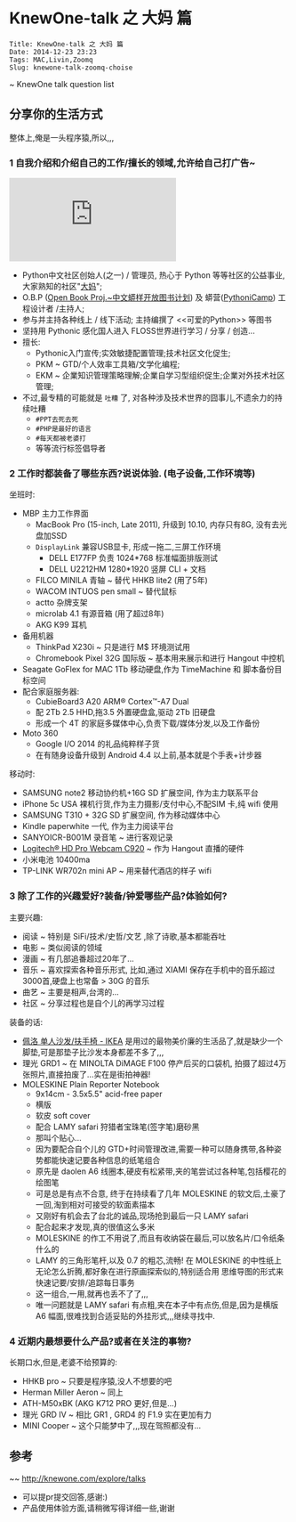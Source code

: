 # KnewOne-talk 之 大妈 篇
    Title: KnewOne-talk 之 大妈 篇
    Date: 2014-12-23 23:23
    Tags: MAC,Livin,Zoomq
    Slug: knewone-talk-zoomq-choise

~ KnewOne talk question list
 
## 分享你的生活方式
整体上,俺是一头程序猿,所以,,,

### 1 自我介绍和介绍自己的工作/擅长的领域,允许给自己打广告~
![Zoom.Quiet PyChina.org | 蠎中国社区](http://pychina.org/volunteer/zoomquiet.html)

- Python中文社区创始人(之一) / 管理员, 热心于 Python 等等社区的公益事业, 大家熟知的社区"[大妈](http://wiki.woodpecker.org.cn/moin/ZoomQuietAbt)";
- O.B.P ([Open Book Proj.~中文蟒样开放图书计划](https://code.google.com/p/openbookproject/)) 及 蟒营([PythoniCamp](https://code.google.com/p/kcpycamp/wiki/PythoniCamp)) 工程设计者 /主持人; 
- 参与并主持各种线上 / 线下活动; 主持编撰了 <<可爱的Python>> 等图书
- 坚持用 Pythonic 感化国人进入 FLOSS世界进行学习 / 分享 / 创造...
- 擅长:
    - Pythonic入门宣传;实效敏捷配置管理;技术社区文化促生;
    - PKM ~ GTD/个人效率工具箱/文学化编程;
    - EKM ~ 企業知识管理策略理解;企業自学习型组织促生;企業对外技术社区管理; 
- 不过,最专精的可能就是 `吐糟` 了, 对各种涉及技术世界的囧事儿,不遗余力的持续吐糟
    + `#PPT去死去死`
    + `#PHP是最好的语言`
    + `#每天都被老婆打`
    + 等等流行标签倡导者

### 2 工作时都装备了哪些东西?说说体验. (电子设备,工作环境等)
坐班时:

- MBP 主力工作界面
    + MacBook Pro (15-inch, Late 2011), 升级到 10.10, 内存只有8G, 没有去光盘加SSD
    + `DisplayLink` 兼容USB显卡, 形成一拖二,三屏工作环境
        * DELL E177FP 负责 1024*768 标准幅面排版测试
        * DELL U2212HM 1280*1920 竖屏 CLI + 文档
    + FILCO MINILA 青轴 ~ 替代 HHKB lite2 (用了5年)
    + WACOM INTUOS pen small ~ 替代鼠标
    + actto 杂牌支架
    + microlab 4.1 有源音箱 (用了超过8年)
    + AKG K99 耳机
- 备用机器
    + ThinkPad X230i ~ 只是进行 M$ 环境测试用
    + Chromebook Pixel 32G 国际版 ~ 基本用来展示和进行 Hangout 中控机
- Seagate GoFlex for MAC 1Tb 移动硬盘,作为 TimeMachine 和 脚本备份目标空间
- 配合家庭服务器:
    + CubieBoard3 A20 ARM® Cortex™-A7 Dual
    + 配 2Tb 2.5 HHD,拖3.5 外置硬盘盒,驱动 2Tb 旧硬盘
    + 形成一个 4T 的家庭多媒体中心,负责下载/媒体分发,以及工作备份
- Moto 360 
    + Google I/O 2014 的礼品纯粹样子货
    + 在有随身设备升级到 Android 4.4 以上前,基本就是个手表+计步器

移动时:

- SAMSUNG note2 移动协约机+16G SD 扩展空间, 作为主力联系平台
- iPhone 5c USA 裸机行货,作为主力摄影/支付中心,不配SIM 卡,纯 wifi 使用
- SAMSUNG T310 + 32G SD 扩展空间, 作为移动媒体中心
- Kindle paperwhite 一代, 作为主力阅读平台
- SANYOICR-B001M 录音笔 ~ 进行客观记录
- [Logitech® HD Pro Webcam C920](http://www.logitech.com/en-us/product/hd-pro-webcam-c920) ~ 作为 Hangout 直播的硬件
- 小米电池 10400ma
- TP-LINK WR702n mini AP ~ 用来替代酒店的样子 wifi 


### 3 除了工作的兴趣爱好?装备/钟爱哪些产品?体验如何?

主要兴趣:

- 阅读 ~ 特别是 SiFi/技术/史哲/文艺 ,除了诗歌,基本都能吞吐
- 电影 ~ 类似阅读的领域
- 漫画 ~ 有几部追番超过20年了...
- 音乐 ~ 喜欢探索各种音乐形式, 比如,通过 XIAMI 保存在手机中的音乐超过3000首,硬盘上也常备 > 30G 的音乐
- 曲艺 ~ 主要是相声,台湾的...
- 社区 ~ 分享过程也是自个儿的再学习过程

装备的话:

- [佩洛 单人沙发/扶手椅 - IKEA](http://www.ikea.com/cn/zh/catalog/products/90160720/) 是用过的最物美价廉的生活品了,就是缺少一个脚垫,可是那垫子比沙发本身都差不多了,,,
- 理光 GRD1 ~ 在 MINOLTA DiMAGE F100 停产后买的口袋机, 拍摄了超过4万张照片,直接拍废了...实在是街拍神器!
- MOLESKINE Plain Reporter Notebook
    - 9x14cm - 3.5x5.5" acid-free paper 
    + 横版
    + 软皮 soft cover
    + 配合 LAMY safari 狩猎者宝珠笔(签字笔)磨砂黑
    + 那叫个贴心...
    + 因为要配合自个儿的 GTD+时间管理改进,需要一种可以随身携带,各种姿势都能快速记要各种信息的纸笔组合
    + 原先是 daolen A6 线圈本,硬皮有松紧带,夹的笔尝试过各种笔,包括樱花的绘图笔
    + 可是总是有点不合意, 终于在持续看了几年 MOLESKINE 的软文后,土豪了一回,淘到相对可接受的软面素描本
    + 又刚好有机会去了台北的诚品,现场抢到最后一只 LAMY safari
    + 配合起来才发现,真的很值这么多米
    + MOLESKINE 的作工不用说了,而且有收纳袋在最后,可以放名片/口令纸条什么的
    + LAMY 的三角形笔杆,以及 0.7 的粗芯,流畅! 在 MOLESKINE 的中性纸上无论怎么折腾,都好象在进行原画探索似的,特别适合用 思维导图的形式来快速记要/安排/追踪每日事务
    + 这一组合,一用,就再也丢不了了,,,
    + 唯一问题就是 LAMY safari 有点粗,夹在本子中有点伤,但是,因为是横版 A6 幅面,很难找到合适妥贴的外挂形式,,,继续寻找中.

### 4 近期内最想要什么产品?或者在关注的事物?

长期口水,但是,老婆不给预算的:

- HHKB pro ~ 只要是程序猿,没人不想要的吧
- Herman Miller Aeron ~ 同上
- ATH-M50xBK (AKG K712 PRO 更好,但是...)
- 理光 GRD IV ~ 相比 GR1 , GRD4 的 F1.9 实在更加有力
- MINI Cooper ~ 这个只能梦中了,,,现在驾照都没有...

## 参考
~~ http://knewone.com/explore/talks

- 可以提pr提交回答,感谢:)
- 产品使用体验方面,请稍微写得详细一些,谢谢

